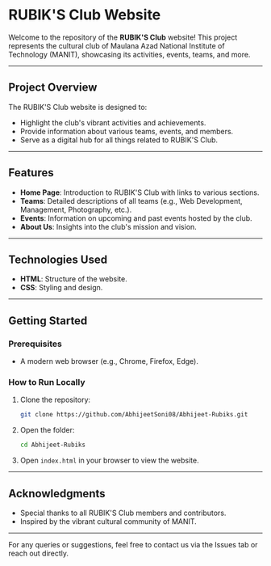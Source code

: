 # RUBIK'S Club Website

Welcome to the repository of the **RUBIK'S Club** website! This project represents the cultural club of Maulana Azad National Institute of Technology (MANIT), showcasing its activities, events, teams, and more.

---

## **Project Overview**
The RUBIK'S Club website is designed to:
- Highlight the club's vibrant activities and achievements.
- Provide information about various teams, events, and members.
- Serve as a digital hub for all things related to RUBIK'S Club.

---

## **Features**
- **Home Page**: Introduction to RUBIK'S Club with links to various sections.
- **Teams**: Detailed descriptions of all teams (e.g., Web Development, Management, Photography, etc.).
- **Events**: Information on upcoming and past events hosted by the club.
- **About Us**: Insights into the club's mission and vision.

---

## **Technologies Used**
- **HTML**: Structure of the website.
- **CSS**: Styling and design.

---

## **Getting Started**

### Prerequisites
- A modern web browser (e.g., Chrome, Firefox, Edge).

### How to Run Locally
1. Clone the repository:
   ```bash
   git clone https://github.com/AbhijeetSoni08/Abhijeet-Rubiks.git
   ```
2. Open the folder:
   ```bash
   cd Abhijeet-Rubiks
   ```
3. Open `index.html` in your browser to view the website.

---


## **Acknowledgments**
- Special thanks to all RUBIK'S Club members and contributors.
- Inspired by the vibrant cultural community of MANIT.

---

For any queries or suggestions, feel free to contact us via the Issues tab or reach out directly.
